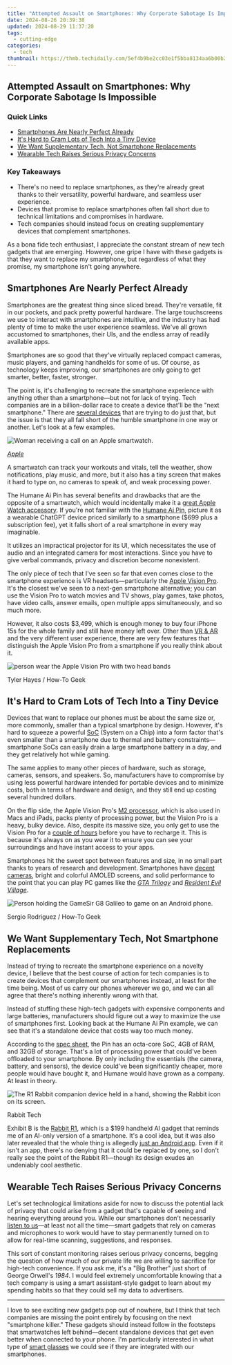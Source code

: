 ```yaml
---
title: "Attempted Assault on Smartphones: Why Corporate Sabotage Is Impossible"
date: 2024-08-26 20:39:38
updated: 2024-08-29 11:37:20
tags:
  - cutting-edge
categories:
  - tech
thumbnail: https://thmb.techidaily.com/5ef4b9be2cc03e1f5bba8134aa6b00b2355f4bf8946df71748d869f7b05769b2.jpg
---
```


## Attempted Assault on Smartphones: Why Corporate Sabotage Is Impossible

### Quick Links

* [Smartphones Are Nearly Perfect Already](https://youtube-lab.techidaily.com/024-approved-crafting-engaging-youtube-beginnings-two-methods/)
* [It's Hard to Cram Lots of Tech Into a Tiny Device](https://activate-lock.techidaily.com/how-to-unlock-apple-id-activation-lock-from-apple-iphone-6-by-drfone-ios/)
* [We Want Supplementary Tech, Not Smartphone Replacements](https://visual-screen-recording.techidaily.com/updated-most-utilized-firefox-screen-capturing-plugins/)
* [Wearable Tech Raises Serious Privacy Concerns](https://facebook-video-recording.techidaily.com/updated-guidelines-for-compelling-visual-fb-marketing-for-2024/)

### Key Takeaways

* There's no need to replace smartphones, as they're already great thanks to their versatility, powerful hardware, and seamless user experience.
* Devices that promise to replace smartphones often fall short due to technical limitations and compromises in hardware.
* Tech companies should instead focus on creating supplementary devices that complement smartphones.

 As a bona fide tech enthusiast, I appreciate the constant stream of new tech gadgets that are emerging. However, one gripe I have with these gadgets is that they want to replace my smartphone, but regardless of what they promise, my smartphone isn't going anywhere.

##  Smartphones Are Nearly Perfect Already

 Smartphones are the greatest thing since sliced bread. They're versatile, fit in our pockets, and pack pretty powerful hardware. The large touchscreens we use to interact with smartphones are intuitive, and the industry has had plenty of time to make the user experience seamless. We've all grown accustomed to smartphones, their UIs, and the endless array of readily available apps.

 Smartphones are so good that they've virtually replaced compact cameras, music players, and gaming handhelds for some of us. Of course, as technology keeps improving, our smartphones are only going to get smarter, better, faster, stronger.

 The point is, it's challenging to recreate the smartphone experience with anything other than a smartphone—but not for lack of trying. Tech companies are in a billion-dollar race to create a device that'll be the "next smartphone." There are [several devices](https://facebook-video-share.techidaily.com/updated-in-2024-essential-mp4-software-elevate-your-mac-productions/) that are trying to do just that, but the issue is that they all fall short of the humble smartphone in one way or another. Let's look at a few examples.

![Woman receiving a call on an Apple smartwatch.](https://static1.howtogeekimages.com/wordpress/wp-content/uploads/2023/06/Screen-Shot-2023-06-21-at-11.24.48-AM.png) 

_[Apple](https://www.amazon.com/dp/B0BDHW8P4P)_

 A smartwatch can track your workouts and vitals, tell the weather, show notifications, play music, and more, but it also has a tiny screen that makes it hard to type on, no cameras to speak of, and weak processing power.

 The Humane Ai Pin has several benefits and drawbacks that are the opposite of a smartwatch, which would incidentally make it a [great Apple Watch accessory](https://extra-skills.techidaily.com/new-step-by-step-guide-to-perfecting-tiktok-broadcast-on-zoom/). If you're not familiar with the [Humane Ai Pin](https://extra-support.techidaily.com/navigating-finances-in-your-podcast-journey-for-2024/), picture it as a wearable ChatGPT device priced similarly to a smartphone ($699 plus a subscription fee), yet it falls short of a real smartphone in every way imaginable.

 It utilizes an impractical projector for its UI, which necessitates the use of audio and an integrated camera for most interactions. Since you have to give verbal commands, privacy and discretion become nonexistent.

 The only piece of tech that I've seen so far that even comes close to the smartphone experience is VR headsets—particularly the [Apple Vision Pro](https://tiktok-videos.techidaily.com/formulating-a-heartfelt-tiktok-epilogue-for-2024/). It's the closest we've seen to a next-gen smartphone alternative; you can use the Vision Pro to watch movies and TV shows, play games, take photos, have video calls, answer emails, open multiple apps simultaneously, and so much more.

 However, it also costs $3,499, which is enough money to buy four iPhone 15s for the whole family and still have money left over. Other than [VR & AR](https://bypass-frp.techidaily.com/in-2024-ultimate-guide-on-zte-nubia-z60-ultra-frp-bypass-by-drfone-android/) and the very different user experience, there are very few features that distinguish the Apple Vision Pro from a smartphone if you really think about it.

![person wear the Apple Vision Pro with two head bands](https://static1.howtogeekimages.com/wordpress/wp-content/uploads/wm/2024/03/person-wear-the-apple-vision-pro-with-two-head-bands.JPG) 

Tyler Hayes / How-To Geek

##  It's Hard to Cram Lots of Tech Into a Tiny Device

 Devices that want to replace our phones must be about the same size or, more commonly, smaller than a typical smartphone by design. However, it's hard to squeeze a powerful [SoC](https://screen-activity-recording.techidaily.com/new-discovering-win11s-finest-screen-grabbers-for-2024/) (System on a Chip) into a form factor that's even smaller than a smartphone due to thermal and battery constraints—smartphone SoCs can easily drain a large smartphone battery in a day, and they get relatively hot while gaming.

 The same applies to many other pieces of hardware, such as storage, cameras, sensors, and speakers. So, manufacturers have to compromise by using less powerful hardware intended for portable devices and to minimize costs, both in terms of hardware and design, and they still end up costing several hundred dollars.

 On the flip side, the Apple Vision Pro's [M2 processor](https://youtube-stream.techidaily.com/in-2024-maximizing-your-potential-is-a-joined-force-right-for-you/), which is also used in Macs and iPads, packs plenty of processing power, but the Vision Pro is a heavy, bulky device. Also, despite its massive size, you only get to use the Vision Pro for a [couple of hours](https://www.apple.com/apple-vision-pro/#:~:text=Power.,2.5%20hours%20of%20video%20playback.) before you have to recharge it. This is because it's always on as you wear it to ensure you can see your surroundings and have instant access to your apps.

 Smartphones hit the sweet spot between features and size, in no small part thanks to years of research and development. Smartphones have [decent cameras](https://blog-min.techidaily.com/how-to-restore-deleted-infinix-hot-30-5g-pictures-an-easy-method-explained-by-fonelab-android-recover-pictures/), bright and colorful AMOLED screens, and solid performance to the point that you can play PC games like the _[GTA Trilogy](https://gamerant.com/gta-trilogy-definitive-edition-mobile-netflix-release/)_ and _[Resident Evil Village](https://facebook-video-footage.techidaily.com/new-2024-approved-conquer-small-screen-navigate-through-these-best-free-and-online-downloader-tools/)_.

![Person holding the GameSir G8 Galileo to game on an Android phone.](https://static1.howtogeekimages.com/wordpress/wp-content/uploads/2024/05/53377685174_ffe91434e9_o.jpg) 

Sergio Rodriguez / How-To Geek

##  We Want Supplementary Tech, Not Smartphone Replacements

 Instead of trying to recreate the smartphone experience on a novelty device, I believe that the best course of action for tech companies is to create devices that complement our smartphones instead, at least for the time being. Most of us carry our phones wherever we go, and we can all agree that there's nothing inherently wrong with that.

 Instead of stuffing these high-tech gadgets with expensive components and large batteries, manufacturers should figure out a way to maximize the use of smartphones first. Looking back at the Humane Ai Pin example, we can see that it's a standalone device that costs way too much money.

 According to the [spec sheet](https://humane.com/aipin/tech-details), the Pin has an octa-core SoC, 4GB of RAM, and 32GB of storage. That's a lot of processing power that could've been offloaded to your smartphone. By only including the essentials (the camera, battery, and sensors), the device could've been significantly cheaper, more people would have bought it, and Humane would have grown as a company. At least in theory.

![The R1 Rabbit companion device held in a hand, showing the Rabbit icon on its screen.](https://static1.howtogeekimages.com/wordpress/wp-content/uploads/2024/02/r1-rabbit.jpeg) 

Rabbit Tech

 Exhibit B is the [Rabbit R1](https://youtube-web.techidaily.com/ed-2024-approved-elevating-your-vlog-with-proper-tripod-angles/), which is a $199 handheld AI gadget that reminds me of an AI-only version of a smartphone. It's a cool idea, but it was also later revealed that the whole thing is allegedly [just an Android app](https://www.androidauthority.com/rabbit-r1-is-an-android-app-3438805/). Even if it isn't an app, there's no denying that it could be replaced by one, so I don't really see the point of the Rabbit R1—though its design exudes an undeniably cool aesthetic.

##  Wearable Tech Raises Serious Privacy Concerns

 Let's set technological limitations aside for now to discuss the potential lack of privacy that could arise from a gadget that's capable of seeing and hearing everything around you. While our smartphones don't necessarily [listen to us](https://android-location-track.techidaily.com/in-2024-best-anti-tracker-software-for-zte-axon-40-lite-drfone-by-drfone-virtual-android/)—at least not all the time—smart gadgets that rely on cameras and microphones to work would have to stay permanently turned on to allow for real-time scanning, suggestions, and responses.

 This sort of constant monitoring raises serious privacy concerns, begging the question of how much of our private life we are willing to sacrifice for high-tech convenience. If you ask me, it's a "Big Brother" just short of George Orwell's _1984_. I would feel extremely uncomfortable knowing that a tech company is using a smart assistant-style gadget to learn about my spending habits so that they could sell my data to advertisers.

---

 I love to see exciting new gadgets pop out of nowhere, but I think that tech companies are missing the point entirely by focusing on the next "smartphone killer." These gadgets should instead follow in the footsteps that smartwatches left behind—decent standalone devices that get even better when connected to your phone. I'm particularly interested in what type of [smart glasses](https://tech-renaissance.techidaily.com/top-tips-for-finding-love-beating-the-no-matches-hurdle-on-bumble/) we could see if they are integrated with our smartphones.

<ins class="adsbygoogle"
     style="display:block"
     data-ad-format="autorelaxed"
     data-ad-client="ca-pub-7571918770474297"
     data-ad-slot="1223367746"></ins>



<ins class="adsbygoogle"
     style="display:block"
     data-ad-client="ca-pub-7571918770474297"
     data-ad-slot="8358498916"
     data-ad-format="auto"
     data-full-width-responsive="true"></ins>
